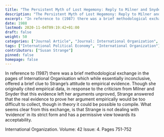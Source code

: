 ```yaml
---
title: "The Persistent Myth of Lost Hegemony: Reply to Milner and Snyder 'Lost Hegemony?'"
description: "The Persistent Myth of Lost Hegemony: Reply to Milner and Snyder 'Lost Hegemony?'"
excerpt: "In reference to (1987) there was a brief methodological exchange in the pages of International Organisation which while essentially inconclusive, offered a brief clue to Strange’s attitude to empirical evidence. Though she originally cited empirical data, in response to the criticism from Milner and Snyder that this evidence left her arguments unproved, Strange answered that the real evidence to prove her argument empirically would be too difficult to collect, though in theory it could be possible to compile. What seems clear from this exchange, is that Strange is not dealing with ‘evidence’ in its strict form and has a permissive view towards its acceptability."
date: 1988
lastmod: 2020-11-04T09:19:42+01:00
draft: false
weight: 50
categories: ["Journal Article", "Journal: International Organization", "Publisher: Cambridge University Press"]
tags: ["International Political Economy", "International Organization"]
contributors: ["Susan Strange"]
pinned: false
homepage: false
---
```


In reference to (1987) there was a brief methodological exchange in the pages of International Organisation which while essentially inconclusive, offered a brief clue to Strange’s attitude to empirical evidence. Though she originally cited empirical data, in response to the criticism from Milner and Snyder that this evidence left her arguments unproved, Strange answered that the real evidence to prove her argument empirically would be too difficult to collect, though in theory it could be possible to compile. What seems clear from this exchange, is that Strange is not dealing with ‘evidence’ in its strict form and has a permissive view towards its acceptability.

International Organization. Volume: 42 Issue: 4. Pages 751-752
